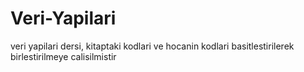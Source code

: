 # Veri-Yapilari
veri yapilari dersi, kitaptaki kodlari ve hocanin kodlari basitlestirilerek birlestirilmeye calisilmistir 
